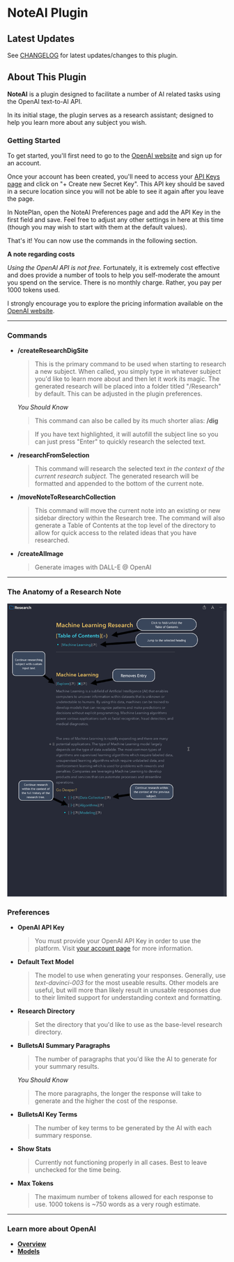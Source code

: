 # NoteAI Plugin

## Latest Updates

See [CHANGELOG](https://github.com/NotePlan/plugins/blob/main/scrollpointclick.AI/CHANGELOG.md) for latest updates/changes to this plugin.

## About This Plugin 

**NoteAI** is a plugin designed to facilitate a number of AI related tasks using the OpenAI text-to-AI API.

In its initial stage, the plugin serves as a research assistant; designed to help you learn more about any subject you wish. 

### Getting Started
To get started, you'll first need to go to the [OpenAI website](https://openai.com/api/) and sign up for an account.

Once your account has been created, you'll need to access your [API Keys page](https://beta.openai.com/account/api-keys) and click on "+ Create new Secret Key". This API key should be saved in a secure location since you will not be able to see it again after you leave the page. 

In NotePlan, open the NoteAI Preferences page and add the API Key in the first field and save. Feel free to adjust any other settings in here at this time (though you may wish to start with them at the default values).

That's it! You can now use the commands in the following section.

**A note regarding costs**

*Using the OpenAI API is not free.* Fortunately, it is extremely cost effective and does provide a number of tools to help you self-moderate the amount you spend on the service. There is no monthly charge. Rather, you pay per 1000 tokens used. 

I strongly encourage you to explore the pricing information available on the [OpenAI website](https://openai.com/api/pricing/).

---

### Commands
- **/createResearchDigSite**

    >This is the primary command to be used when starting to research a new subject. When called, you simply type in whatever subject you'd like to learn more about and then let it work its magic. The generated research will be placed into a folder titled "/Research" by default. This can be adjusted in the plugin preferences.


    *You Should Know*

    >This command can also be called by its much shorter alias: **/dig**
        
    >If you have text highlighted, it will autofill the subject line so you can just press "Enter" to quickly research the selected text.

- **/researchFromSelection**

    >This command will research the selected text *in the context of the current research subject.* The generated research will be formatted and appended to the bottom of the current note.

- **/moveNoteToResearchCollection**

    >This command will move the current note into an existing or new sidebar directory within the Research tree. The command will also generate a Table of Contents at the top level of the directory to allow for quick access to the related ideas that you have researched.

- **/createAIImage**

    >Generate images with DALL-E @ OpenAI

    
---

### The Anatomy of a Research Note
![anatomy_of_reserach_note_image](./src/images/anatomy_of_research_note.png)

### Preferences
- **OpenAI API Key**

    >You must provide your OpenAI API Key in order to use the platform.
    >Visit [your account page](https://beta.openai.com/account/api-keys) for more information.

- **Default Text Model**

    >The model to use when generating your responses. Generally, use *text-davinci-003* for the most useable results. Other models are useful, but will more than likely result in unusable responses due to their limited support for understanding context and formatting.

- **Research Directory**

    >Set the directory that you'd like to use as the base-level research directory.

- **BulletsAI Summary Paragraphs**

    >The number of paragraphs that you'd like the AI to generate for your summary results. 

    *You Should Know*

    >The more paragraphs, the longer the response will take to generate and the higher the cost of the response.

- **BulletsAI Key Terms**

    >The number of key terms to be generated by the AI with each summary response.

- **Show Stats**

   >Currently not functioning properly in all cases. Best to leave unchecked for the time being.

- **Max Tokens**

    >The maximum number of tokens allowed for each response to use. 1000 tokens is ~750 words as a very rough estimate.

---
### Learn more about OpenAI
- **[Overview](https://beta.openai.com/docs/introduction/overview)**
- **[Models](https://beta.openai.com/docs/models)**
